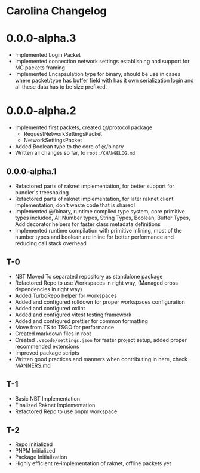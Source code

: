 # Carolina Changelog

# 0.0.0-alpha.3
 - Implemented Login Packet
 - Implemented connection network settings establishing and support for MC packets framing
 - Implemented Encapsulation type for binary, should be use in cases where packet/type has buffer 
  field with has it own serialization login and all these data has to be size prefixed.

# 0.0.0-alpha.2
 - Implemented first packets, created @/protocol package
   - RequestNetworkSettingsPacket
   - NetworkSettingsPacket
 - Added Boolean type to the core of @/binary
 - Written all changes so far, to `root:/CHANGELOG.md`

## 0.0.0-alpha.1
 - Refactored parts of raknet implementation, for better support for bundler's treeshaking
 - Refactored parts of raknet implementation, for later raknet client implementation, don't waste code that is shared!
 - Implemented @/binary, runtime compiled type system, core primitive types included, All Number types, String Types, Boolean, Buffer Types, Add decorator helpers for faster class metadata definitions
 - Implemented runtime compilation with primitive inlining, most of the number types and boolean are inline for better performance and reducing call stack overhead

## T-0
 - NBT Moved To separated repository as standalone package
 - Refactored Repo to use Workspaces in right way, (Managed cross dependencies in right way)
 - Added TurboRepo helper for workspaces
 - Added and configured rolldown for proper workspaces configuration
 - Added and configured oxlint
 - Added and configured vitest testing framework
 - Added and configured prettier for common formatting
 - Move from TS to TSGO for performance
 - Created markdown files in root
 - Created `.vscode/settings.json` for faster project setup, added proper recommended extensions
 - Improved package scripts
 - Written good practices and manners when contributing in here, check [MANNERS.md](./MANNERS.md)

## T-1
 - Basic NBT Implementation
 - Finalized Raknet Implementation
 - Refactored Repo to use pnpm workspace

## T-2
 - Repo Initialized
 - PNPM Initialized
 - Package Initialization
 - Highly efficient re-implementation of raknet, offline packets yet
